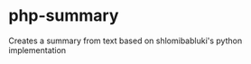 php-summary
===========

Creates a summary from text based on shlomibabluki's python implementation

